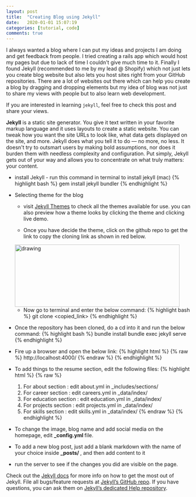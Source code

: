 ```yaml
---
layout: post
title:  "Creating Blog using Jekyll"
date:   2020-01-01 15:07:19
categories: [tutorial, code]
comments: true
---
```

I always wanted a blog where I can put my ideas and projects I am doing and get feedback from people. I tried creating a rails app which would host my pages but due to lack of time I couldn't give much time to it. Finally I found Jekyll (recommended to me by my lead @ Shopify) which not just lets you create blog website but also lets you host sites right from your GitHub repositories. There are a lot of websites out there which can help you create a blog by dragging and dropping elements but my idea of blog was not just to share my views with people but to also learn web development.

If you are interested in learning `jekyll`, feel free to check this post and share your views.

<!--more-->

<b>Jekyll</b> is a static site generator. You give it text written in your favorite markup language and it uses layouts to create a static website. You can tweak how you want the site URLs to look like, what data gets displayed on the site, and more. Jekyll does what you tell it to do — no more, no less. It doesn't try to outsmart users by making bold assumptions, nor does it burden them with needless complexity and configuration. Put simply, Jekyll gets out of your way and allows you to concentrate on what truly matters: your content.

* install Jekyll - run this command in terminal to install jekyll (mac)
    {% highlight bash %}
      gem install jekyll bundler
    {% endhighlight %}


* Selecting theme for the blog <br>
  * visit [Jekyll Themes][jekyll-themes] to check all the themes available for use. you can also preview how a theme looks by clicking the theme and clicking live demo.

  * Once you have decide the theme, click on the github repo to get the link to copy the cloning link as shown in red below.

  <img src="https://i.ibb.co/VWFmg86/Screen-Shot-2020-01-01-at-8-24-51-PM.png" alt="drawing" style="width:450px;height:170px;"/>

  * Now go to terminal and enter the below command:
        {% highlight bash %}
          git clone <copied_link>
        {% endhighlight %}
    
* Once the repository has been cloned, do a cd into it and run the below command:
  {% highlight bash %}
    bundle install
    bundle exec jekyll serve
  {% endhighlight %}

* Fire up a browser and open the below link:
  {% highlight html %}
  {% raw %}
    http://localhost:4000/
  {% endraw %}
  {% endhighlight %}
  
* To add things to the resume section, edit the following files:
  {% highlight html %}
  {% raw %}
    1. For about section : edit about.yml in _includes/sections/
    2. For career section : edit careers.yml in _data/index/
    3. For education section : edit education.yml in _data/index/
    4. For projects section : edit projects.yml in _data/index/
    5. For skills section : edit skills.yml in _data/index/
{% endraw %}
{% endhighlight %}

* To change the image, blog name and add social media on the homepage, edit <b>_config.yml </b> file.

* To add a new blog post, just add a blank markdown with the name of your choice inside <b>_posts/ </b>, and then add content to it

* run the server to see if the changes you did are visible on the page.



Check out the [Jekyll docs][jekyll] for more info on how to get the most out of Jekyll. File all bugs/feature requests at [Jekyll’s GitHub repo][jekyll-gh]. If you have questions, you can ask them on [Jekyll’s dedicated Help repository][jekyll-help].

[jekyll-themes]: https://jekyllthemes.io/jekyll-blog-themes
[jekyll]:      http://jekyllrb.com
[jekyll-gh]:   https://github.com/jekyll/jekyll
[jekyll-help]: https://github.com/jekyll/jekyll-help
